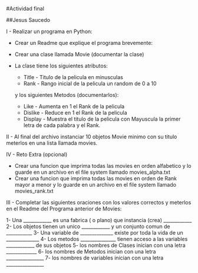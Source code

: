 #Actividad final 

##Jesus Saucedo


I - Realizar un programa en Python:
- Crear un Readme que explique el programa brevemente:

- Crear una clase llamada Movie (documentar la clase)
- La clase tiene los siguientes atributos:
  - Title - Titulo de la pelicula en minusculas
  - Rank - Rango inicial de la pelicula un random de 0 a 10

  y los siguientes Metodos (documentarlos):
  - Like - Aumenta en 1 el Rank de la pelicula 
  - Dislike - Reduce en 1 el Rank de la pelicula
  - Display - Muestra el titulo de la pelicula con Mayuscula la primer letra de cada palabra y el Rank.
  

II - Al final del archivo instanciar 10 objetos Movie minimo con su titulo meterlos en una lista llamada movies.

IV - Reto Extra (opcional)
- Crear una funcion que imprima todas las movies en orden alfabetico y lo guarde en un archivo en el file system llamado movies_alpha.txt
- Crear una funcion que imprima todas las movies en orden de Rank mayor a menor y lo guarde en un archivo en el file system llamado movies_rank.txt
  
III - Completar las siguientes oraciones con los valores correctos y meterlos en el Readme del Programa anterior de Movies:

1- Una ____________ es una fabrica ( o plano) que instancia (crea) ____________
2- Los objetos tienen un unico ____________ y un conjunto comun de ___________
3- Una variable de ______________ existe por toda la vida de un ______________
4- Los metodos _______________ tienen acceso a las variables ____________ de sus objetos
5- los nombres de Clases inician con una letra _____________
6- los nombres de Metodos inician con una letra ________________
7- los nombres de variables inician con una letra ________________